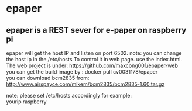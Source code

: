 # epaper 

## epaper is a REST sever for e-paper on raspberry pi
epaper will get the host IP and listen on port 6502.
note: you can change the host ip in the /etc/hosts
To control it in web page. use the index.html.    
The web project is under: https://github.com/maxcong001/epaper-web     
you can get the build image by : docker pull cv0031178/epaper    
you can download bcm2835 from:         
http://www.airspayce.com/mikem/bcm2835/bcm2835-1.60.tar.gz    

note: please set /etc/hosts accordingly
for example:    
yourip raspberry